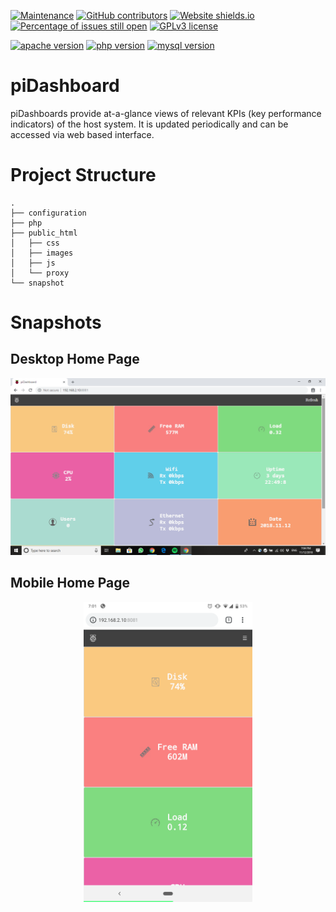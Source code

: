 [![Maintenance](https://img.shields.io/badge/Maintained%3F-yes-green.svg)](https://github.com/snowflake99/piDashboard/graphs/commit-activity) 
[![GitHub contributors](https://img.shields.io/github/contributors/snowflake99/piDashboard.svg)](https://github.com/snowflake99/piDashboard/graphs/contributors/) 
[![Website shields.io](https://img.shields.io/website-up-down-green-red/http/shields.io.svg)](http://shields.io/)
[![Percentage of issues still open](http://isitmaintained.com/badge/open/snowflake99/piDashboard.svg)](http://isitmaintained.com/project/snowflake99/piDashboard "Percentage of issues still open")
[![GPLv3 license](https://img.shields.io/badge/License-GPLv3-blue.svg)](http://perso.crans.org/besson/LICENSE.html)

[![apache version](https://img.shields.io/badge/apache-v2.4.10-red.svg)](https://shields.io/)
[![php version](https://img.shields.io/badge/Php-v7.0-orange.svg)](https://shields.io/) 
[![mysql version](https://img.shields.io/badge/mysql-v15.1-yellow.svg)](https://shields.io/) 

# piDashboard
piDashboards provide at-a-glance views of relevant KPIs (key performance indicators) of the host system. It is updated periodically and can be accessed via web based interface. 

# Project Structure
    .
    ├── configuration
    ├── php
    ├── public_html
    │   ├── css
    │   ├── images
    │   ├── js
    │   └── proxy
    └── snapshot

# Snapshots

## Desktop Home Page

<div align="left"><img src="./snapshot/Home.png" alt="Desktop home page"</img></div>

## Mobile Home Page

<div align="center"><img src="./snapshot/Home-Mobile.png" alt="Mobile home page" width="270px" height="480px"</img></div>
